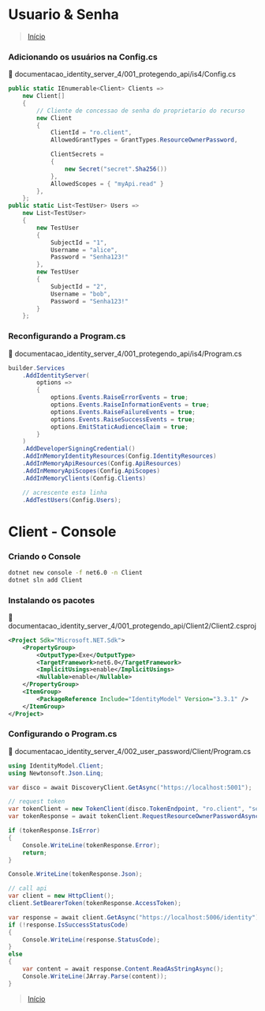 # Usuario & Senha

> [Início](../README.md)

### Adicionando os usuários na Config.cs

📝 documentacao_identity_server_4/001_protegendo_api/is4/Config.cs

```csharp
public static IEnumerable<Client> Clients =>
	new Client[]
	{
		// Cliente de concessao de senha do proprietario do recurso
		new Client
		{
			ClientId = "ro.client",
			AllowedGrantTypes = GrantTypes.ResourceOwnerPassword,

			ClientSecrets =
			{
				new Secret("secret".Sha256())
			},
			AllowedScopes = { "myApi.read" }
		},
	};
public static List<TestUser> Users =>
	new List<TestUser>
	{
		new TestUser
		{
			SubjectId = "1",
			Username = "alice",
			Password = "Senha123!"
		},
		new TestUser
		{
			SubjectId = "2",
			Username = "bob",
			Password = "Senha123!"
		}
	};
```

### Reconfigurando a Program.cs

📝 documentacao_identity_server_4/001_protegendo_api/is4/Program.cs

```csharp
builder.Services
	.AddIdentityServer(
		options =>
		{
			options.Events.RaiseErrorEvents = true;
			options.Events.RaiseInformationEvents = true;
			options.Events.RaiseFailureEvents = true;
			options.Events.RaiseSuccessEvents = true;
			options.EmitStaticAudienceClaim = true;
		}
	)
	.AddDeveloperSigningCredential()
	.AddInMemoryIdentityResources(Config.IdentityResources)
	.AddInMemoryApiResources(Config.ApiResources)
	.AddInMemoryApiScopes(Config.ApiScopes)
	.AddInMemoryClients(Config.Clients)

	// acrescente esta linha
	.AddTestUsers(Config.Users);
```

# Client - Console

### Criando o Console

```sh
dotnet new console -f net6.0 -n Client
dotnet sln add Client
```

### Instalando os pacotes

📝 documentacao_identity_server_4/001_protegendo_api/Client2/Client2.csproj

```xml
<Project Sdk="Microsoft.NET.Sdk">
	<PropertyGroup>
		<OutputType>Exe</OutputType>
		<TargetFramework>net6.0</TargetFramework>
		<ImplicitUsings>enable</ImplicitUsings>
		<Nullable>enable</Nullable>
	</PropertyGroup>
	<ItemGroup>
		<PackageReference Include="IdentityModel" Version="3.3.1" />
	</ItemGroup>
</Project>
```

### Configurando o Program.cs

📝 documentacao_identity_server_4/002_user_password/Client/Program.cs

```csharp
using IdentityModel.Client;
using Newtonsoft.Json.Linq;

var disco = await DiscoveryClient.GetAsync("https://localhost:5001");

// request token
var tokenClient = new TokenClient(disco.TokenEndpoint, "ro.client", "secret");
var tokenResponse = await tokenClient.RequestResourceOwnerPasswordAsync("alice", "Senha123!", "myApi.read");

if (tokenResponse.IsError)
{
	Console.WriteLine(tokenResponse.Error);
	return;
}

Console.WriteLine(tokenResponse.Json);

// call api
var client = new HttpClient();
client.SetBearerToken(tokenResponse.AccessToken);

var response = await client.GetAsync("https://localhost:5006/identity");
if (!response.IsSuccessStatusCode)
{
	Console.WriteLine(response.StatusCode);
}
else
{
	var content = await response.Content.ReadAsStringAsync();
	Console.WriteLine(JArray.Parse(content));
}
```

> [Início](../README.md)
